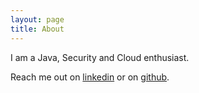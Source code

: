 ```yaml
---
layout: page
title: About
---
```


I am a Java, Security and Cloud enthusiast.

Reach me out on [linkedin](https://www.linkedin.com/in/victor-turcanu-5597216a/) or on [github](https://github.com/ViSilver).
